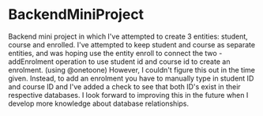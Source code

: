 # BackendMiniProject
Backend mini project in which I've attempted to create 3 entities: student, course and enrolled.
I've attempted to keep student and course as separate entities, and was hoping use the entity enroll to connect the two - addEnrolment operation to use student id and course id to create an enrolment. (using @onetoone)
However, I couldn't figure this out in the time given.
Instead, to add an enrolment you have to manually type in student ID and course ID and I've added a check to see that both ID's exist in their respective databases.
I look forward to improving this in the future when I develop more knowledge about database relationships.
